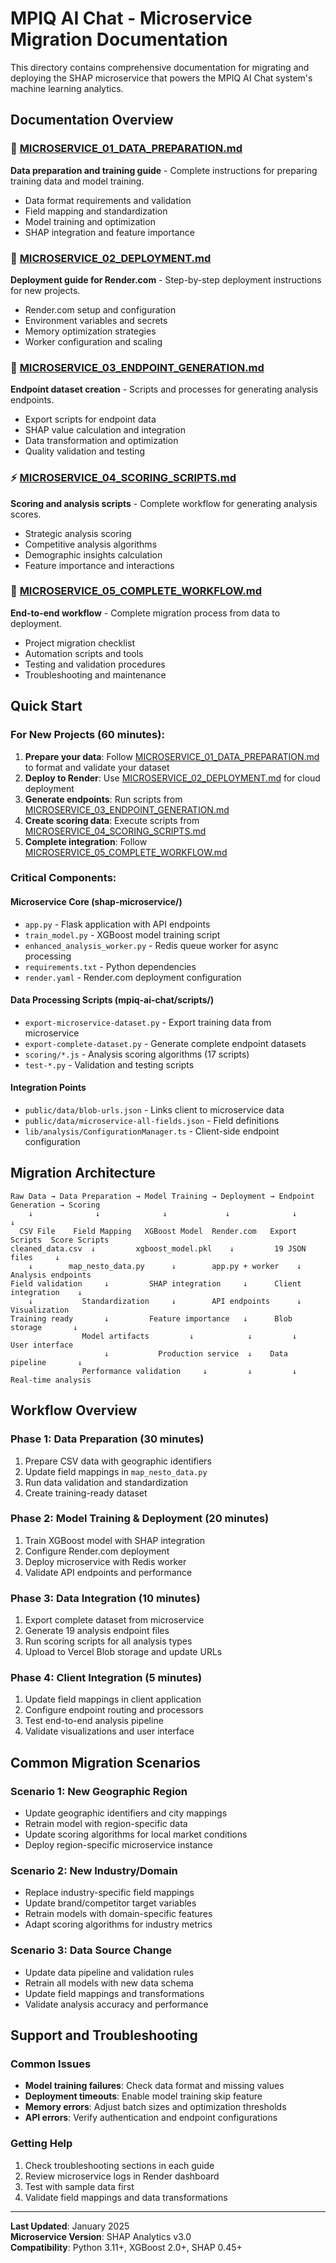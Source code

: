 # MPIQ AI Chat - Microservice Migration Documentation

This directory contains comprehensive documentation for migrating and deploying the SHAP microservice that powers the MPIQ AI Chat system's machine learning analytics.

## Documentation Overview

### 📖 [MICROSERVICE_01_DATA_PREPARATION.md](./MICROSERVICE_01_DATA_PREPARATION.md)
**Data preparation and training guide** - Complete instructions for preparing training data and model training.

- Data format requirements and validation
- Field mapping and standardization
- Model training and optimization
- SHAP integration and feature importance

### 🚀 [MICROSERVICE_02_DEPLOYMENT.md](./MICROSERVICE_02_DEPLOYMENT.md)
**Deployment guide for Render.com** - Step-by-step deployment instructions for new projects.

- Render.com setup and configuration
- Environment variables and secrets
- Memory optimization strategies
- Worker configuration and scaling

### 🔧 [MICROSERVICE_03_ENDPOINT_GENERATION.md](./MICROSERVICE_03_ENDPOINT_GENERATION.md)
**Endpoint dataset creation** - Scripts and processes for generating analysis endpoints.

- Export scripts for endpoint data
- SHAP value calculation and integration
- Data transformation and optimization
- Quality validation and testing

### ⚡ [MICROSERVICE_04_SCORING_SCRIPTS.md](./MICROSERVICE_04_SCORING_SCRIPTS.md)
**Scoring and analysis scripts** - Complete workflow for generating analysis scores.

- Strategic analysis scoring
- Competitive analysis algorithms
- Demographic insights calculation
- Feature importance and interactions

### 🔄 [MICROSERVICE_05_COMPLETE_WORKFLOW.md](./MICROSERVICE_05_COMPLETE_WORKFLOW.md)
**End-to-end workflow** - Complete migration process from data to deployment.

- Project migration checklist
- Automation scripts and tools
- Testing and validation procedures
- Troubleshooting and maintenance

## Quick Start

### For New Projects (60 minutes):

1. **Prepare your data**: Follow [MICROSERVICE_01_DATA_PREPARATION.md](./MICROSERVICE_01_DATA_PREPARATION.md) to format and validate your dataset
2. **Deploy to Render**: Use [MICROSERVICE_02_DEPLOYMENT.md](./MICROSERVICE_02_DEPLOYMENT.md) for cloud deployment
3. **Generate endpoints**: Run scripts from [MICROSERVICE_03_ENDPOINT_GENERATION.md](./MICROSERVICE_03_ENDPOINT_GENERATION.md)
4. **Create scoring data**: Execute scripts from [MICROSERVICE_04_SCORING_SCRIPTS.md](./MICROSERVICE_04_SCORING_SCRIPTS.md)
5. **Complete integration**: Follow [MICROSERVICE_05_COMPLETE_WORKFLOW.md](./MICROSERVICE_05_COMPLETE_WORKFLOW.md)

### Critical Components:

#### Microservice Core (shap-microservice/)
- `app.py` - Flask application with API endpoints
- `train_model.py` - XGBoost model training script
- `enhanced_analysis_worker.py` - Redis queue worker for async processing
- `requirements.txt` - Python dependencies
- `render.yaml` - Render.com deployment configuration

#### Data Processing Scripts (mpiq-ai-chat/scripts/)
- `export-microservice-dataset.py` - Export training data from microservice
- `export-complete-dataset.py` - Generate complete endpoint datasets
- `scoring/*.js` - Analysis scoring algorithms (17 scripts)
- `test-*.py` - Validation and testing scripts

#### Integration Points
- `public/data/blob-urls.json` - Links client to microservice data
- `public/data/microservice-all-fields.json` - Field definitions
- `lib/analysis/ConfigurationManager.ts` - Client-side endpoint configuration

## Migration Architecture

```
Raw Data → Data Preparation → Model Training → Deployment → Endpoint Generation → Scoring
    ↓              ↓              ↓             ↓              ↓               ↓
  CSV File    Field Mapping   XGBoost Model  Render.com   Export Scripts  Score Scripts
cleaned_data.csv  ↓         xgboost_model.pkl    ↓         19 JSON files     ↓
    ↓        map_nesto_data.py      ↓        app.py + worker    ↓         Analysis endpoints
Field validation     ↓         SHAP integration     ↓      Client integration    ↓
    ↓           Standardization     ↓        API endpoints      ↓         Visualization
Training ready       ↓         Feature importance   ↓      Blob storage       ↓
                Model artifacts         ↓            ↓         ↓          User interface
                     ↓           Production service  ↓    Data pipeline       ↓
                Performance validation     ↓         ↓         ↓        Real-time analysis
```

## Workflow Overview

### Phase 1: Data Preparation (30 minutes)
1. Prepare CSV data with geographic identifiers
2. Update field mappings in `map_nesto_data.py`
3. Run data validation and standardization
4. Create training-ready dataset

### Phase 2: Model Training & Deployment (20 minutes)
1. Train XGBoost model with SHAP integration
2. Configure Render.com deployment
3. Deploy microservice with Redis worker
4. Validate API endpoints and performance

### Phase 3: Data Integration (10 minutes)
1. Export complete dataset from microservice
2. Generate 19 analysis endpoint files
3. Run scoring scripts for all analysis types
4. Upload to Vercel Blob storage and update URLs

### Phase 4: Client Integration (5 minutes)
1. Update field mappings in client application
2. Configure endpoint routing and processors
3. Test end-to-end analysis pipeline
4. Validate visualizations and user interface

## Common Migration Scenarios

### Scenario 1: New Geographic Region
- Update geographic identifiers and city mappings
- Retrain model with region-specific data
- Update scoring algorithms for local market conditions
- Deploy region-specific microservice instance

### Scenario 2: New Industry/Domain
- Replace industry-specific field mappings
- Update brand/competitor target variables
- Retrain models with domain-specific features
- Adapt scoring algorithms for industry metrics

### Scenario 3: Data Source Change
- Update data pipeline and validation rules
- Retrain all models with new data schema
- Update field mappings and transformations
- Validate analysis accuracy and performance

## Support and Troubleshooting

### Common Issues
- **Model training failures**: Check data format and missing values
- **Deployment timeouts**: Enable model training skip feature
- **Memory errors**: Adjust batch sizes and optimization thresholds
- **API errors**: Verify authentication and endpoint configurations

### Getting Help
1. Check troubleshooting sections in each guide
2. Review microservice logs in Render dashboard
3. Test with sample data first
4. Validate field mappings and data transformations

---

**Last Updated**: January 2025  
**Microservice Version**: SHAP Analytics v3.0  
**Compatibility**: Python 3.11+, XGBoost 2.0+, SHAP 0.45+